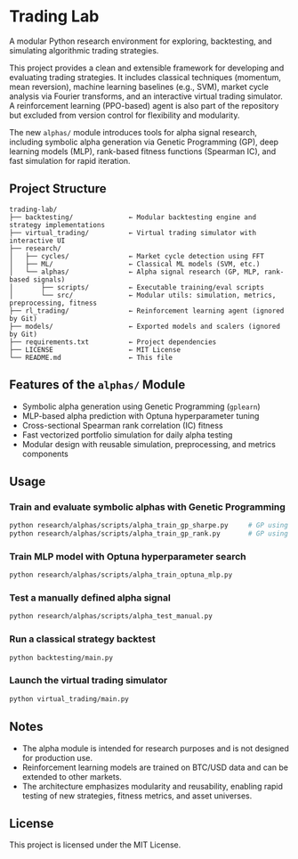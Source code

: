 # Trading Lab

A modular Python research environment for exploring, backtesting, and simulating algorithmic trading strategies.

This project provides a clean and extensible framework for developing and evaluating trading strategies. It includes classical techniques (momentum, mean reversion), machine learning baselines (e.g., SVM), market cycle analysis via Fourier transforms, and an interactive virtual trading simulator. A reinforcement learning (PPO-based) agent is also part of the repository but excluded from version control for flexibility and modularity.

The new `alphas/` module introduces tools for alpha signal research, including symbolic alpha generation via Genetic Programming (GP), deep learning models (MLP), rank-based fitness functions (Spearman IC), and fast simulation for rapid iteration.

## Project Structure

```text
trading-lab/
├── backtesting/              ← Modular backtesting engine and strategy implementations
├── virtual_trading/          ← Virtual trading simulator with interactive UI
├── research/
│   ├── cycles/               ← Market cycle detection using FFT
│   ├── ML/                   ← Classical ML models (SVM, etc.)
│   └── alphas/               ← Alpha signal research (GP, MLP, rank-based signals)
│       ├── scripts/          ← Executable training/eval scripts
│       └── src/              ← Modular utils: simulation, metrics, preprocessing, fitness
├── rl_trading/               ← Reinforcement learning agent (ignored by Git)
├── models/                   ← Exported models and scalers (ignored by Git)
├── requirements.txt          ← Project dependencies
├── LICENSE                   ← MIT License
└── README.md                 ← This file
```

## Features of the `alphas/` Module

- Symbolic alpha generation using Genetic Programming (`gplearn`)
- MLP-based alpha prediction with Optuna hyperparameter tuning
- Cross-sectional Spearman rank correlation (IC) fitness
- Fast vectorized portfolio simulation for daily alpha testing
- Modular design with reusable simulation, preprocessing, and metrics components

## Usage

### Train and evaluate symbolic alphas with Genetic Programming

```bash
python research/alphas/scripts/alpha_train_gp_sharpe.py     # GP using Sharpe ratio fitness
python research/alphas/scripts/alpha_train_gp_rank.py       # GP using Spearman rank correlation (IC)
```

### Train MLP model with Optuna hyperparameter search

```bash
python research/alphas/scripts/alpha_train_optuna_mlp.py
```

### Test a manually defined alpha signal

```bash
python research/alphas/scripts/alpha_test_manual.py
```

### Run a classical strategy backtest

```bash
python backtesting/main.py
```

### Launch the virtual trading simulator

```bash
python virtual_trading/main.py
```

## Notes

- The alpha module is intended for research purposes and is not designed for production use.
- Reinforcement learning models are trained on BTC/USD data and can be extended to other markets.
- The architecture emphasizes modularity and reusability, enabling rapid testing of new strategies, fitness metrics, and asset universes.

## License

This project is licensed under the MIT License.
